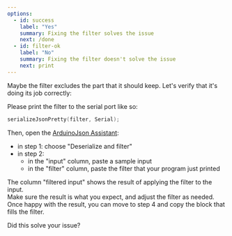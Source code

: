 ```yaml
---
options:
  - id: success
    label: "Yes"
    summary: Fixing the filter solves the issue
    next: /done
  - id: filter-ok
    label: "No"
    summary: Fixing the filter doesn't solve the issue
    next: print
---
```



Maybe the filter excludes the part that it should keep. Let's verify that it's doing its job correctly:

Please print the filter to the serial port like so:

```c++
serializeJsonPretty(filter, Serial);
```

Then, open the [ArduinoJson Assistant](/v6/assistant/):

* in step 1: choose "Deserialize and filter"
* in step 2:
  * in the "input" column, paste a sample input
  * in the "filter" column, paste the filter that your program just printed

The column "filtered input" shows the result of applying the filter to the input.  
Make sure the result is what you expect, and adjust the filter as needed.  
Once happy with the result, you can move to step 4 and copy the block that fills the filter.

Did this solve your issue?